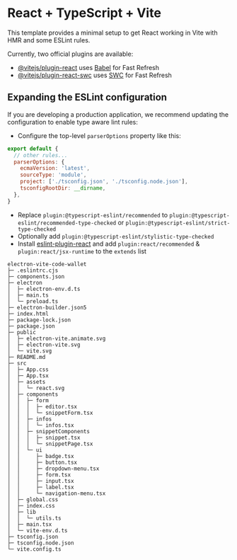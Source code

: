 # React + TypeScript + Vite

This template provides a minimal setup to get React working in Vite with HMR and some ESLint rules.

Currently, two official plugins are available:

- [@vitejs/plugin-react](https://github.com/vitejs/vite-plugin-react/blob/main/packages/plugin-react/README.md) uses [Babel](https://babeljs.io/) for Fast Refresh
- [@vitejs/plugin-react-swc](https://github.com/vitejs/vite-plugin-react-swc) uses [SWC](https://swc.rs/) for Fast Refresh

## Expanding the ESLint configuration

If you are developing a production application, we recommend updating the configuration to enable type aware lint rules:

- Configure the top-level `parserOptions` property like this:

```js
export default {
  // other rules...
  parserOptions: {
    ecmaVersion: 'latest',
    sourceType: 'module',
    project: ['./tsconfig.json', './tsconfig.node.json'],
    tsconfigRootDir: __dirname,
  },
}
```

- Replace `plugin:@typescript-eslint/recommended` to `plugin:@typescript-eslint/recommended-type-checked` or `plugin:@typescript-eslint/strict-type-checked`
- Optionally add `plugin:@typescript-eslint/stylistic-type-checked`
- Install [eslint-plugin-react](https://github.com/jsx-eslint/eslint-plugin-react) and add `plugin:react/recommended` & `plugin:react/jsx-runtime` to the `extends` list

```
electron-vite-code-wallet
├─ .eslintrc.cjs
├─ components.json
├─ electron
│  ├─ electron-env.d.ts
│  ├─ main.ts
│  └─ preload.ts
├─ electron-builder.json5
├─ index.html
├─ package-lock.json
├─ package.json
├─ public
│  ├─ electron-vite.animate.svg
│  ├─ electron-vite.svg
│  └─ vite.svg
├─ README.md
├─ src
│  ├─ App.css
│  ├─ App.tsx
│  ├─ assets
│  │  └─ react.svg
│  ├─ components
│  │  ├─ form
│  │  │  ├─ editor.tsx
│  │  │  └─ snippetForm.tsx
│  │  ├─ infos
│  │  │  └─ infos.tsx
│  │  ├─ snippetComponents
│  │  │  ├─ snippet.tsx
│  │  │  └─ snippetPage.tsx
│  │  └─ ui
│  │     ├─ badge.tsx
│  │     ├─ button.tsx
│  │     ├─ dropdown-menu.tsx
│  │     ├─ form.tsx
│  │     ├─ input.tsx
│  │     ├─ label.tsx
│  │     └─ navigation-menu.tsx
│  ├─ global.css
│  ├─ index.css
│  ├─ lib
│  │  └─ utils.ts
│  ├─ main.tsx
│  └─ vite-env.d.ts
├─ tsconfig.json
├─ tsconfig.node.json
└─ vite.config.ts

```